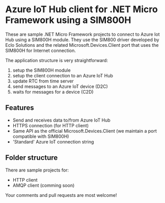 # Azure IoT Hub client for .NET Micro Framework using a SIM800H

These are sample .NET Micro Framework projects to connect to Azure Iot Hub using a SIM800H module.
They use the SIM800 driver developed by Eclo Solutions and the related Microsoft.Devices.Client port that uses the SIM800H for Internet connection.

The application structure is very straightforward: 
1. setup the SIM800H module
2. setup the client connection to an Azure IoT Hub
3. update RTC from time server
4. send messages to an Azure IoT device (D2C)
5. waits for messages for a device (C2D) 

## Features

* Send and receives data to/from Azure IoT Hub
* HTTPS connection (for HTTP client)
* Same API as the official Microsoft.Devices.Client (we maintain a port compatible with SIM800H)
* 'Standard' Azure IoT connection string

## Folder structure

There are sample projects for:
- HTTP client
- AMQP client (comming soon)

   



Your comments and pull requests are most welcome!